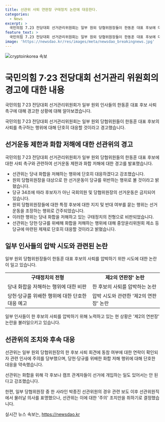 ```yaml
---
title: 선관위 사퇴 연판장 구태정치 논란에 대응한다.
categories:
  - News
excerpt: >
  국민의힘 7.23 전당대회 선거관리위원회는 일부 원외 당협위원장들이 한동훈 대표 후보에 대한 사퇴 압박을 위해 행동하고 있다고 지적되는 가운데, 당내 화합을 저해하는 행위에 대해 단호히 대응하겠다고 경고했다. 선거운동을 금지하는 당규를 언급하며 해당 행위를 비판하고, 중앙윤리위원회 제소 등 당규 제재로 대응할 것이라고 강조했다. 이에 대해 일부 인사들이 제2의 연판장 논란을 불러일으키면서 지난해 전당대회에서의 사례를 언급하는 등 논란이 계속되고 있다.
feature_text: >
  국민의힘 7.23 전당대회 선거관리위원회는 일부 원외 당협위원장들이 한동훈 대표 후보에 대한 사퇴 압박을 위해 행동하고 있다고 지적되는 가운데, 당내 화합을 저해하는 행위에 대해 단호히 대응하겠다고 경고했다. 선거운동을 금지하는 당규를 언급하며 해당 행위를 비판하고, 중앙윤리위원회 제소 등 당규 제재로 대응할 것이라고 강조했다. 이에 대해 일부 인사들이 제2의 연판장 논란을 불러일으키면서 지난해 전당대회에서의 사례를 언급하는 등 논란이 계속되고 있다.
image: 'https://newsdao.kr/res/images/meta/newsdao_breakingnews.jpg'
---
```


<p><img src="https://newsdao.kr/res/images/meta/newsdao_breakingnews.jpg" alt="cryptoinkorea 속보" /></p>

<h1 data-ke-size="size26">국민의힘 7·23 전당대회 선거관리 위원회의 경고에 대한 내용</h1>

<p>국민의힘 7·23 전당대회 선거관리위원회가 일부 원외 인사들의 한동훈 대표 후보 사퇴 촉구에 대해 경고한 상황에 대해 알아보겠습니다.</p>

<p data-ke-size="size16">국민의힘 7·23 전당대회 선거관리위원회는 일부 원외 당협위원들이 한동훈 대표 후보의 사퇴를 촉구하는 행위에 대해 단호히 대응할 것이라고 경고했습니다.</p>

<h2 data-ke-size="size26">선거운동 제한과 화합 저해에 대한 선관위의 경고</h2>

<p>국민의힘 7·23 전당대회 선거관리위원회가 일부 원외 당협위원들의 한동훈 대표 후보에 대한 사퇴 촉구와 관련하여 선거운동 제한과 화합 저해에 대한 경고를 발표했습니다.</p>

<ul>
    <li>선관위는 당내 화합을 저해하는 행위에 단호히 대응하겠다고 강조했습니다.</li>
    <li>원외 당협위원장을 대상으로 한 선거운동이 당규를 위반하는 행위로 볼 것이라고 밝혔습니다.</li>
    <li>당규 34조에 따라 후보자가 아닌 국회의원 및 당협위원장의 선거운동은 금지되어 있습니다.</li>
    <li>원외 당협위원장들에 대한 특정 후보에 대한 지지 및 반대 여부를 묻는 행위는 선거운동을 조장하는 행위로 간주되었습니다.</li>
    <li>이러한 행위는 당내 화합을 저해하고 있는 구태정치의 전형으로 비판되었습니다.</li>
    <li>선관위는 당헌·당규를 위배해 화합을 저해하는 행위에 대해 중앙윤리위원회 제소 등 당규에 마련된 제재로 단호히 대응할 것이라고 밝혔습니다.</li>
</ul>

<h2 data-ke-size="size26">일부 인사들의 압박 시도와 관련된 논란</h2>

<p>일부 원외 당협위원장들이 한동훈 대표 후보의 사퇴를 압박하기 위한 시도에 대한 논란이 일고 있습니다.</p>

<table>
    <tr>
        <td style="text-align: center; height: 17px;"><b>구태정치의 전형</b></td>
        <td style="text-align: center; height: 17px;"><b>제2의 연판장' 논란</b></td>
    </tr>
    <tr>
        <td>당내 화합을 저해하는 행위에 대한 비판</td>
        <td>한 후보의 사퇴를 압박하는 논란</td>
    </tr>
    <tr>
        <td>당헌·당규를 위배한 행위에 대한 단호한 대응 예고</td>
        <td>압박 시도와 관련한 '제2의 연판장' 논란</td>
    </tr>
</table>

<p>일부 인사들이 한 후보의 사퇴를 압박하기 위해 노력하고 있는 현 상황은 '제2의 연판장' 논란을 불러일으키고 있습니다.</p>

<h2 data-ke-size="size26">선관위의 조치와 후속 대응</h2>

<p>선관위는 일부 원외 당협위원장의 한 후보 사퇴 회견에 동참 여부에 대한 연락이 확인되자 관련 인사에 주의를 당부했으며, 당헌·당규를 위배한 화합 저해 행위에 대해 단호한 대응을 약속했습니다.</p>

<p data-ke-size="size16">선관위는 화합을 위해 각 후보나 캠프 관계자들이 선거에 개입하는 일도 있어서는 안 된다고 강조했습니다.</p>

<p>한편, 일부 당협위원장 중 한 사라인 박종진 선관위원의 경우 관련 보도 이후 선관위원직에서 물러날 의사를 표명했으나, 선관위는 이에 대한 '주의' 조치만을 취하기로 결정했습니다.</p>
실시간 뉴스 속보는, <a href="https://newsdao.kr" rel="dofollow">https://newsdao.kr</a>


